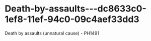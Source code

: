 # Death-by-assaults---dc8633c0-1ef8-11ef-94c0-09c4aef33dd3
Death by assaults (unnatural cause) - PH1491
